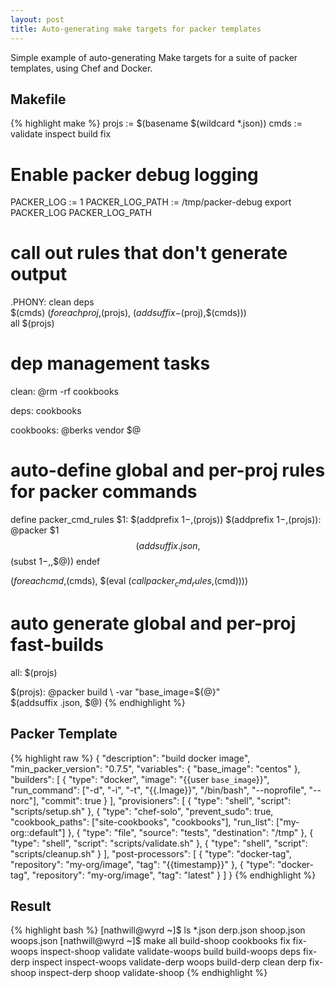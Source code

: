 ```yaml
---
layout: post
title: Auto-generating make targets for packer templates
---
```


Simple example of auto-generating Make targets for a suite
of packer templates, using Chef and Docker.

## Makefile

{% highlight make %}
projs := $(basename $(wildcard *.json))
cmds := validate inspect build fix

# Enable packer debug logging
PACKER_LOG := 1
PACKER_LOG_PATH := /tmp/packer-debug
export PACKER_LOG PACKER_LOG_PATH

# call out rules that don't generate output 
.PHONY: clean deps \
	$(cmds) $(foreach proj,$(projs), $(addsuffix -$(proj),$(cmds))) \
	all $(projs)

# dep management tasks
clean:
	@rm -rf cookbooks

deps: cookbooks

cookbooks:
	@berks vendor $@

# auto-define global and per-proj rules for packer commands
define packer_cmd_rules
$1: $(addprefix $1-,$(projs))
$(addprefix $1-,$(projs)):
	@packer $1 $$(addsuffix .json,$$(subst $1-,,$$@))
endef

$(foreach cmd,$(cmds), $(eval $(call packer_cmd_rules,$(cmd))))

# auto generate global and per-proj fast-builds
all: $(projs)

$(projs):
	@packer build \
		-var "base_image=${@}" \
		$(addsuffix .json, $@)
{% endhighlight %}

## Packer Template

{% highlight raw %}
{
  "description": "build docker image",
  "min_packer_version": "0.7.5",
  "variables": {
    "base_image": "centos"
  },
  "builders": [
    {
      "type": "docker",
      "image": "{{user `base_image`}}",
      "run_command": ["-d", "-i", "-t", "{{.Image}}", "/bin/bash", "--noprofile", "--norc"],
      "commit": true
    }
  ],
  "provisioners": [
    {
      "type": "shell",
      "script": "scripts/setup.sh"
    },
    {
      "type": "chef-solo",
      "prevent_sudo": true,
      "cookbook_paths": ["site-cookbooks", "cookbooks"],
      "run_list": ["my-org::default"]
    },
    {
      "type": "file",
      "source": "tests",
      "destination": "/tmp"
    },
    {
      "type": "shell",
      "script": "scripts/validate.sh"
    },
    {
      "type": "shell",
      "script": "scripts/cleanup.sh"
    }
  ],
  "post-processors": [
    {
      "type": "docker-tag",
      "repository": "my-org/image",
      "tag": "{{timestamp}}"
    },
    {
      "type": "docker-tag",
      "repository": "my-org/image",
      "tag": "latest"
    }
  ]
}
{% endhighlight %}

## Result

{% highlight bash %}
[nathwill@wyrd ~]$ ls *.json
derp.json  shoop.json  woops.json
[nathwill@wyrd ~]$ make <tab> <tab>
all             build-shoop     cookbooks       fix             fix-woops       inspect-shoop   validate        validate-woops
build           build-woops     deps            fix-derp        inspect         inspect-woops   validate-derp   woops
build-derp      clean           derp            fix-shoop       inspect-derp    shoop           validate-shoop
{% endhighlight %}
